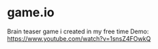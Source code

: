 # game.io
Brain teaser game i created in my free time
Demo:
https://www.youtube.com/watch?v=1snsZ4FOwkQ
